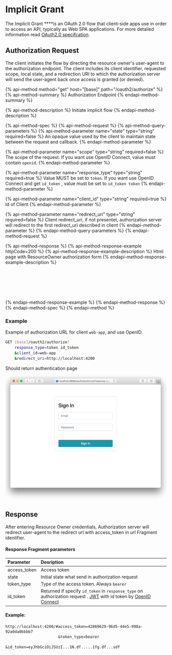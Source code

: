 # Implicit Grant

The Implicit Grant ****is an OAuth 2.0 flow that client-side apps use in order to access an API, typically as Web SPA applications. For more detailed information read [OAuth2.0 specifcation](https://tools.ietf.org/html/rfc6749#section-4.2).

## Authorization Request

The client initiates the flow by directing the resource owner's user-agent to the authorization endpoint. The client includes its client identifier, requested scope, local state, and a redirection URI to which the authorization server will send the user-agent back once access is granted \(or denied\).

{% api-method method="get" host="\[base\]" path="/oauth2/authorize" %}
{% api-method-summary %}
Authorization Endpoint
{% endapi-method-summary %}

{% api-method-description %}
Initiate implicit flow
{% endapi-method-description %}

{% api-method-spec %}
{% api-method-request %}
{% api-method-query-parameters %}
{% api-method-parameter name="state" type="string" required=false %}
An opaque value used by the client to maintain state between the request and callback.
{% endapi-method-parameter %}

{% api-method-parameter name="scope" type="string" required=false %}
The scope of the request. If you want use OpenID Connect, value must contain `openid`. 
{% endapi-method-parameter %}

{% api-method-parameter name="response\_type" type="string" required=true %}
Value MUST be set to `token`. If you want use OpenID Connect and get `id_token` , value must be set to `id_token token`
{% endapi-method-parameter %}

{% api-method-parameter name="client\_id" type="string" required=true %}
Id of Client
{% endapi-method-parameter %}

{% api-method-parameter name="redirect\_uri" type="string" required=false %}
Client redirect\_uri, if not presentet, authorization server will redirect to the first redirect\_uri described in client
{% endapi-method-parameter %}
{% endapi-method-query-parameters %}
{% endapi-method-request %}

{% api-method-response %}
{% api-method-response-example httpCode=200 %}
{% api-method-response-example-description %}
Html page with ResourceOwner authorization form
{% endapi-method-response-example-description %}

```






```
{% endapi-method-response-example %}
{% endapi-method-response %}
{% endapi-method-spec %}
{% endapi-method %}

### Example

Example of authorization URL for client `web-app`, and use OpenID.

```bash
GET [base]/oauth2/authorize?
    response_type=token id_token
    &client_id=web-app
    &redirect_uri=http://localhost:4200
```

Should return authentication page

![Resource Owner authentication page](../.gitbook/assets/screen-shot-2018-10-24-at-16.50.32.png)

## Response

After entering Resource Owner credentials, Authorization server will redirect user-agent to the redirect url with access\_token in url Fragment identifier.

#### Response Fragment parameters

| Parameter | Desription |
| :--- | :--- |
| access\_token | Access token |
| state | Initial state what send in authorization request |
| token\_type | Type of the access token. Always `bearer` |
| id\_token | Returned if specify `id_token` in `response_type`  on authorization request . [JWT](https://jwt.io/) with id token by [OpenID Connect](https://openid.net/specs/openid-connect-core-1_0.html) |

#### **Example:**

```text
http://localhost:4200/#access_token=42869629-96d5-44e5-998a-92a0da0bbbb7
                       &token_type=bearer
                       &id_token=eyJhbGciOiJSUzI...1N.df.....1fg.df...sdf
```

